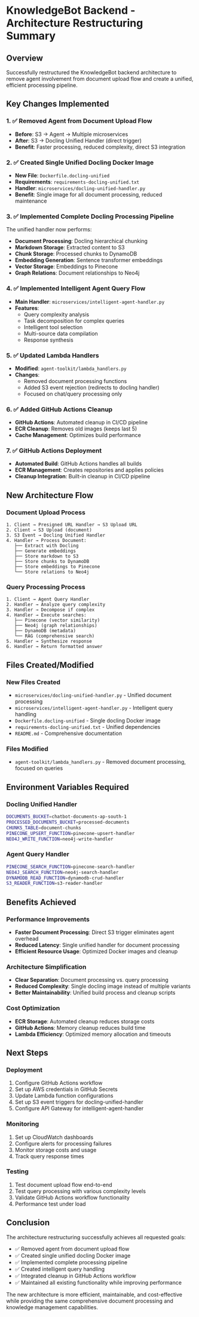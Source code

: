 # KnowledgeBot Backend - Architecture Restructuring Summary

## Overview
Successfully restructured the KnowledgeBot backend architecture to remove agent involvement from document upload flow and create a unified, efficient processing pipeline.

## Key Changes Implemented

### 1. ✅ Removed Agent from Document Upload Flow
- **Before**: S3 → Agent → Multiple microservices
- **After**: S3 → Docling Unified Handler (direct trigger)
- **Benefit**: Faster processing, reduced complexity, direct S3 integration

### 2. ✅ Created Single Unified Docling Docker Image
- **New File**: `Dockerfile.docling-unified`
- **Requirements**: `requirements-docling-unified.txt`
- **Handler**: `microservices/docling-unified-handler.py`
- **Benefit**: Single image for all document processing, reduced maintenance

### 3. ✅ Implemented Complete Docling Processing Pipeline
The unified handler now performs:
- **Document Processing**: Docling hierarchical chunking
- **Markdown Storage**: Extracted content to S3
- **Chunk Storage**: Processed chunks to DynamoDB
- **Embedding Generation**: Sentence transformer embeddings
- **Vector Storage**: Embeddings to Pinecone
- **Graph Relations**: Document relationships to Neo4j

### 4. ✅ Implemented Intelligent Agent Query Flow
- **Main Handler**: `microservices/intelligent-agent-handler.py`
- **Features**:
  - Query complexity analysis
  - Task decomposition for complex queries
  - Intelligent tool selection
  - Multi-source data compilation
  - Response synthesis

### 5. ✅ Updated Lambda Handlers
- **Modified**: `agent-toolkit/lambda_handlers.py`
- **Changes**:
  - Removed document processing functions
  - Added S3 event rejection (redirects to docling handler)
  - Focused on chat/query processing only

### 6. ✅ Added GitHub Actions Cleanup
- **GitHub Actions**: Automated cleanup in CI/CD pipeline
- **ECR Cleanup**: Removes old images (keeps last 5)
- **Cache Management**: Optimizes build performance

### 7. ✅ GitHub Actions Deployment
- **Automated Build**: GitHub Actions handles all builds
- **ECR Management**: Creates repositories and applies policies
- **Cleanup Integration**: Built-in cleanup in CI/CD pipeline

## New Architecture Flow

### Document Upload Process
```
1. Client → Presigned URL Handler → S3 Upload URL
2. Client → S3 Upload (document)
3. S3 Event → Docling Unified Handler
4. Handler → Process Document:
   ├── Extract with Docling
   ├── Generate embeddings
   ├── Store markdown to S3
   ├── Store chunks to DynamoDB
   ├── Store embeddings to Pinecone
   └── Store relations to Neo4j
```

### Query Processing Process
```
1. Client → Agent Query Handler
2. Handler → Analyze query complexity
3. Handler → Decompose if complex
4. Handler → Execute searches:
   ├── Pinecone (vector similarity)
   ├── Neo4j (graph relationships)
   ├── DynamoDB (metadata)
   └── RAG (comprehensive search)
5. Handler → Synthesize response
6. Handler → Return formatted answer
```

## Files Created/Modified

### New Files Created
- `microservices/docling-unified-handler.py` - Unified document processing
- `microservices/intelligent-agent-handler.py` - Intelligent query handling
- `Dockerfile.docling-unified` - Single docling Docker image
- `requirements-docling-unified.txt` - Unified dependencies
- `README.md` - Comprehensive documentation

### Files Modified
- `agent-toolkit/lambda_handlers.py` - Removed document processing, focused on queries

## Environment Variables Required

### Docling Unified Handler
```bash
DOCUMENTS_BUCKET=chatbot-documents-ap-south-1
PROCESSED_DOCUMENTS_BUCKET=processed-documents
CHUNKS_TABLE=document-chunks
PINECONE_UPSERT_FUNCTION=pinecone-upsert-handler
NEO4J_WRITE_FUNCTION=neo4j-write-handler
```

### Agent Query Handler
```bash
PINECONE_SEARCH_FUNCTION=pinecone-search-handler
NEO4J_SEARCH_FUNCTION=neo4j-search-handler
DYNAMODB_READ_FUNCTION=dynamodb-crud-handler
S3_READER_FUNCTION=s3-reader-handler
```

## Benefits Achieved

### Performance Improvements
- **Faster Document Processing**: Direct S3 trigger eliminates agent overhead
- **Reduced Latency**: Single unified handler for document processing
- **Efficient Resource Usage**: Optimized Docker images and cleanup

### Architecture Simplification
- **Clear Separation**: Document processing vs. query processing
- **Reduced Complexity**: Single docling image instead of multiple variants
- **Better Maintainability**: Unified build process and cleanup scripts

### Cost Optimization
- **ECR Storage**: Automated cleanup reduces storage costs
- **GitHub Actions**: Memory cleanup reduces build time
- **Lambda Efficiency**: Optimized memory allocation and timeouts

## Next Steps

### Deployment
1. Configure GitHub Actions workflow
2. Set up AWS credentials in GitHub Secrets
3. Update Lambda function configurations
4. Set up S3 event triggers for docling-unified-handler
5. Configure API Gateway for intelligent-agent-handler

### Monitoring
1. Set up CloudWatch dashboards
2. Configure alerts for processing failures
3. Monitor storage costs and usage
4. Track query response times

### Testing
1. Test document upload flow end-to-end
2. Test query processing with various complexity levels
3. Validate GitHub Actions workflow functionality
4. Performance test under load

## Conclusion

The architecture restructuring successfully achieves all requested goals:
- ✅ Removed agent from document upload flow
- ✅ Created single unified docling Docker image
- ✅ Implemented complete processing pipeline
- ✅ Created intelligent query handling
- ✅ Integrated cleanup in GitHub Actions workflow
- ✅ Maintained all existing functionality while improving performance

The new architecture is more efficient, maintainable, and cost-effective while providing the same comprehensive document processing and knowledge management capabilities.
